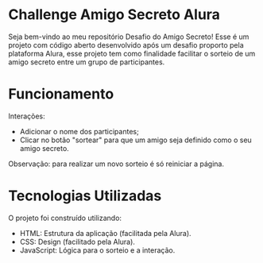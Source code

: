 # Challenge Amigo Secreto Alura

Seja bem-vindo ao meu repositório Desafio do Amigo Secreto! Esse é um projeto com código aberto desenvolvido após um desafio proporto pela plataforma Alura, esse projeto tem como finalidade facilitar o sorteio de um amigo secreto entre um grupo de participantes.

# Funcionamento

Interações:

- Adicionar o nome dos participantes;
- Clicar no botão "sortear" para que um amigo seja definido como o seu amigo secreto.

Observação: para realizar um novo sorteio é só reiniciar a página.

# Tecnologias Utilizadas 

O projeto foi construído utilizando:

- HTML: Estrutura da aplicação (facilitada pela Alura).
- CSS: Design (facilitado pela Alura).
- JavaScript: Lógica para o sorteio e a interação.
